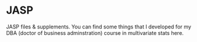 # JASP
JASP files &amp; supplements.
You can find some things that I developed for my DBA (doctor of business adminstration) course in multivariate stats here.
